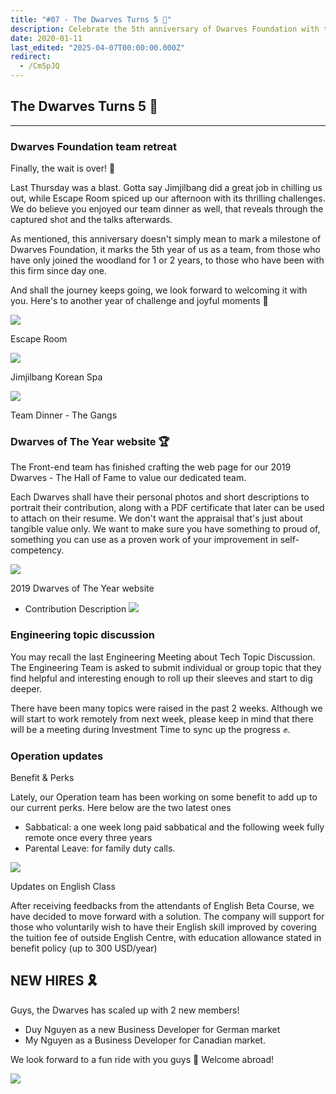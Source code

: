 ```yaml
---
title: "#07 - The Dwarves Turns 5 🎂"
description: Celebrate the 5th anniversary of Dwarves Foundation with team retreats, new benefits, Engineering discussions, a Hall of Fame website, and exciting new hires.
date: 2020-01-11
last_edited: "2025-04-07T00:00:00.000Z"
redirect:
  - /Cm5pJQ
---
```


## The Dwarves Turns 5 🎂

---

### Dwarves Foundation team retreat

Finally, the wait is over! 🙌

Last Thursday was a blast. Gotta say Jimjilbang did a great job in chilling us out, while Escape Room spiced up our afternoon with its thrilling challenges. We do believe you enjoyed our team dinner as well, that reveals through the captured shot and the talks afterwards.

As mentioned, this anniversary doesn't simply mean to mark a milestone of Dwarves Foundation, it marks the 5th year of us as a team, from those who have only joined the woodland for 1 or 2 years, to those who have been with this firm since day one.

And shall the journey keeps going, we look forward to welcoming it with you. Here's to another year of challenge and joyful moments 🥂

![](assets/notion-image-1744007175002-w3xji.webp)

Escape Room

![](assets/notion-image-1744007175177-3p725.webp)

Jimjilbang Korean Spa

![](assets/notion-image-1744007176382-mi89e.webp)

Team Dinner - The Gangs

### Dwarves of The Year website 🏆

The Front-end team has finished crafting the web page for our 2019 Dwarves - The Hall of Fame to value our dedicated team.

Each Dwarves shall have their personal photos and short descriptions to portrait their contribution, along with a PDF certificate that later can be used to attach on their resume. We don't want the appraisal that's just about tangible value only. We want to make sure you have something to proud of, something you can use as a proven work of your improvement in self-competency.

![](assets/notion-image-1744007176958-u2wo0.webp)

2019 Dwarves of The Year website

- Contribution Description
  ![](assets/notion-image-1744007177099-b9z01.webp)

### Engineering topic discussion

You may recall the last Engineering Meeting about Tech Topic Discussion. The Engineering Team is asked to submit individual or group topic that they find helpful and interesting enough to roll up their sleeves and start to dig deeper.

There have been many topics were raised in the past 2 weeks. Although we will start to work remotely from next week, please keep in mind that there will be a meeting during Investment Time to sync up the progress ✊.

### Operation updates

Benefit & Perks

Lately, our Operation team has been working on some benefit to add up to our current perks. Here below are the two latest ones

- Sabbatical: a one week long paid sabbatical and the following week fully remote once every three years
- Parental Leave: for family duty calls.

![](assets/notion-image-1744007177234-1zyma.webp)

Updates on English Class

After receiving feedbacks from the attendants of English Beta Course, we have decided to move forward with a solution. The company will support for those who voluntarily wish to have their English skill improved by covering the tuition fee of outside English Centre, with education allowance stated in benefit policy (up to 300 USD/year)

## NEW HIRES 🎗

Guys, the Dwarves has scaled up with 2 new members!

- Duy Nguyen as a new Business Developer for German market
- My Nguyen as a Business Developer for Canadian market.

We look forward to a fun ride with you guys 👏 Welcome abroad!

![](assets/notion-image-1744007177382-1k9iw.webp)
